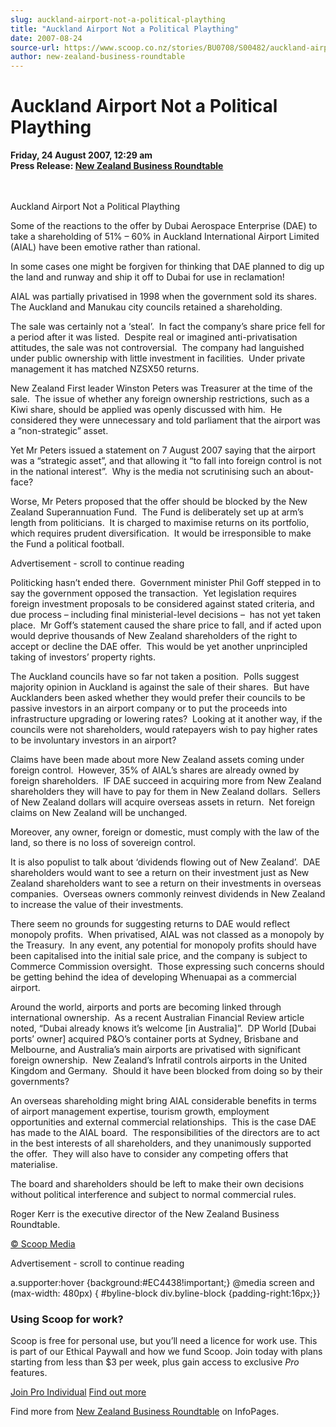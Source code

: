 ```yaml
---
slug: auckland-airport-not-a-political-plaything
title: "Auckland Airport Not a Political Plaything"
date: 2007-08-24
source-url: https://www.scoop.co.nz/stories/BU0708/S00482/auckland-airport-not-a-political-plaything.htm
author: new-zealand-business-roundtable
---
```

Auckland Airport Not a Political Plaything
==========================================

**Friday, 24 August 2007, 12:29 am**  
**Press Release: [New Zealand Business Roundtable](https://info.scoop.co.nz/New_Zealand_Business_Roundtable)**

  
   
   
Auckland Airport Not a Political Plaything

Some of the reactions to the offer by Dubai Aerospace Enterprise (DAE) to take a shareholding of 51% – 60% in Auckland International Airport Limited (AIAL) have been emotive rather than rational.

In some cases one might be forgiven for thinking that DAE planned to dig up the land and runway and ship it off to Dubai for use in reclamation!

AIAL was partially privatised in 1998 when the government sold its shares.  The Auckland and Manukau city councils retained a shareholding.

The sale was certainly not a ‘steal’.  In fact the company’s share price fell for a period after it was listed.  Despite real or imagined anti-privatisation attitudes, the sale was not controversial.  The company had languished under public ownership with little investment in facilities.  Under private management it has matched NZSX50 returns.

New Zealand First leader Winston Peters was Treasurer at the time of the sale.  The issue of whether any foreign ownership restrictions, such as a Kiwi share, should be applied was openly discussed with him.  He considered they were unnecessary and told parliament that the airport was a “non-strategic” asset.

Yet Mr Peters issued a statement on 7 August 2007 saying that the airport was a “strategic asset”, and that allowing it “to fall into foreign control is not in the national interest”.  Why is the media not scrutinising such an about-face?

Worse, Mr Peters proposed that the offer should be blocked by the New Zealand Superannuation Fund.  The Fund is deliberately set up at arm’s length from politicians.  It is charged to maximise returns on its portfolio, which requires prudent diversification.  It would be irresponsible to make the Fund a political football.

Advertisement - scroll to continue reading





Politicking hasn’t ended there.  Government minister Phil Goff stepped in to say the government opposed the transaction.  Yet legislation requires foreign investment proposals to be considered against stated criteria, and due process – including final ministerial-level decisions –  has not yet taken place.  Mr Goff’s statement caused the share price to fall, and if acted upon would deprive thousands of New Zealand shareholders of the right to accept or decline the DAE offer.  This would be yet another unprincipled taking of investors’ property rights.

The Auckland councils have so far not taken a position.  Polls suggest majority opinion in Auckland is against the sale of their shares.  But have Aucklanders been asked whether they would prefer their councils to be passive investors in an airport company or to put the proceeds into infrastructure upgrading or lowering rates?  Looking at it another way, if the councils were not shareholders, would ratepayers wish to pay higher rates to be involuntary investors in an airport?

Claims have been made about more New Zealand assets coming under foreign control.  However, 35% of AIAL’s shares are already owned by foreign shareholders.  IF DAE succeed in acquiring more from New Zealand shareholders they will have to pay for them in New Zealand dollars.  Sellers of New Zealand dollars will acquire overseas assets in return.  Net foreign claims on New Zealand will be unchanged.

Moreover, any owner, foreign or domestic, must comply with the law of the land, so there is no loss of sovereign control. 

It is also populist to talk about ‘dividends flowing out of New Zealand’.  DAE shareholders would want to see a return on their investment just as New Zealand shareholders want to see a return on their investments in overseas companies.  Overseas owners commonly reinvest dividends in New Zealand to increase the value of their investments.

There seem no grounds for suggesting returns to DAE would reflect monopoly profits.  When privatised, AIAL was not classed as a monopoly by the Treasury.  In any event, any potential for monopoly profits should have been capitalised into the initial sale price, and the company is subject to Commerce Commission oversight.  Those expressing such concerns should be getting behind the idea of developing Whenuapai as a commercial airport.

Around the world, airports and ports are becoming linked through international ownership.  As a recent Australian Financial Review article noted, “Dubai already knows it’s welcome \[in Australia\]”.  DP World \[Dubai ports’ owner\] acquired P&O’s container ports at Sydney, Brisbane and Melbourne, and Australia’s main airports are privatised with significant foreign ownership.  New Zealand’s Infratil controls airports in the United Kingdom and Germany.  Should it have been blocked from doing so by their governments?

An overseas shareholding might bring AIAL considerable benefits in terms of airport management expertise, tourism growth, employment opportunities and external commercial relationships.  This is the case DAE has made to the AIAL board.  The responsibilities of the directors are to act in the best interests of all shareholders, and they unanimously supported the offer.  They will also have to consider any competing offers that materialise.   

The board and shareholders should be left to make their own decisions without political interference and subject to normal commercial rules. 

Roger Kerr is the executive director of the New Zealand Business Roundtable.

[© Scoop Media](http://www.scoop.co.nz/about/terms.html)  

Advertisement - scroll to continue reading



a.supporter:hover {background:#EC4438!important;} @media screen and (max-width: 480px) { #byline-block div.byline-block {padding-right:16px;}}

### Using Scoop for work?

Scoop is free for personal use, but you’ll need a licence for work use. This is part of our Ethical Paywall and how we fund Scoop. Join today with plans starting from less than $3 per week, plus gain access to exclusive _Pro_ features.  
  
[Join Pro Individual](https://pro.scoop.co.nz/Individual/?from=ProIn24) [Find out more](https://pro.scoop.co.nz/using-scoop-for-work/?from=ProIn24)

Find more from [New Zealand Business Roundtable](https://info.scoop.co.nz/New_Zealand_Business_Roundtable) on InfoPages.